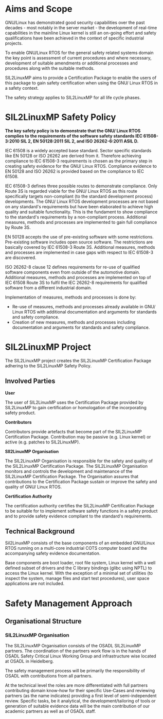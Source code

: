 # Aims and Scope
GNU/Linux has demonstrated good security capabilities over the past
decades - most notably in the server market - the development of real-time capabilities in
the mainline Linux kernel is still an on-going effort and safety qualifications have been
achieved in the context of specific industrial projects.

To enable GNU/Linux RTOS for the general safety related systems domain the key point is 
assessment of current procedures and where necessary, development of suitable amendments
or additional processes and procedures along with the suitable methods.

SIL2LinuxMP aims to provide a Certification Package to enable the users of this package to
gain safety certification when using the GNU/ Linux RTOS in a safety context.

The safety strategy applies to SIL2LinuxMP for all life cycle phases.

# SIL2LinuxMP Safety Policy

**The key safety policy is to demonstrate that the GNU/ Linux RTOS complies to the requirements
of the software safety standards IEC 61508-3:2010 SIL 2, EN 50128:2011 SIL 2, 
and ISO 26262-6:2011 ASIL D.**

IEC 61508 is a widely accepted base standard. Sector specific standards like EN 50128 or ISO 26262
are derived from it. Therefore achieving compliance to IEC 61508-3 requirements is chosen as the primary step 
in creating safety evidence for the GNU/ Linux RTOS. Compliance evidence to EN 50128 and ISO 26262 is
provided based on the compliance to IEC 61508.

IEC 61508-3 defines three possible routes to demonstrate compliance. Only Route 3S is regarded viable
for the GNU/ Linux RTOS as this route specifically targets non-compliant (to the standard development
process) developments. The GNU/ Linux RTOS development processes are not based on any standard's 
requirements but have been elaborated to achieve high quality and suitable functionality. This is
the fundament to show compliance to the standard's requirements by a non-compliant process. Additional
measures, methods and processes are implemented to gain full compliance by Route 3S.

EN 50128 accepts the use of pre-existing software with some restrictions. Pre-existing software includes
open source software. The restrictions are basically covered by IEC 61508-3 Route 3S. Additional
measures, methods and processes are implemented in case gaps with respect to IEC 61508-3 are discovered.

ISO 26262-8 clause 12 defines requirements for re-use of qualified software components even from outside
of the automotive domain. Additional measures, methods and processes are implemented on top of
IEC 61508 Route 3S to fulfil the IEC 26262-8 requirements for qualified software from a different
industrial domain.

Implementation of measures, methods and processes is done by:

 *  Re-use of measures, methods and processes already available in GNU/ Linux RTOS with additional
    documentation and arguments for standards and safety compliance.
 *  Creation of new measures, methods and processes including documentation and arguments for 
    standards and safety compliance. 

# SIL2LinuxMP Project

The SIL2LinuxMP project creates the SIL2LinuxMP Certification Package adhering to
the SIL2LinuxMP Safety Policy. 

## Involved Parties

**User**

The user of SIL2LinuxMP uses the Certification Package provided by SIL2LinuxMP to gain certification or
homologation of the incorporating safety product.

**Contributors**

Contributors provide artefacts that become part of the SIL2LinuxMP Certification Package. Contribution may be
passive (e.g. Linux kernel) or active (e.g. patches to SIL2LinuxMP).

**SIl2LinuxMP Organisation**

The SIL2LinuxMP Organisation is responsible for the safety and quality of the SIL2LinuxMP Certification
Package. The SIL2LinuxMP Organisation monitors and controls the development and maintenance of the
SIL2LinuxMP Certification Package. The Organisation assures that contributions to the Certification Package
sustain or improve the safety and quality of GNU/ Linux RTOS.

**Certification Authority**

The certification authority certifies the SIL2LinuxMP Certification Package to be suitable for to implement
software safety functions in a safety product and to provide safety evidence compliant to the standard's
requirements.

## Technical Background

Sil2LinuxMP consists of the base components of an embedded GNU/Linux RTOS running on a multi-core
industrial COTS computer board and the accompanying safety evidence documentation.

Base components are boot loader, root file system, Linux kernel with a well defined subset of
drivers and the C library bindings (glibc using NPTL) to access the Linux kernel. With
the exception of a minimal set of utilities (to inspect the system, manage files and start
test procedures), user space applications are not included.

# Safety Management Approach

## Organisational Structure

### SIL2LinuxMP Organisation

The SIL2LinuxMP Organisation consists of the OSADL SIL2LinuxMP partners. The coordination of the 
partners work flow is in the hands of OSADL Safety Critical Linux Working Group and infrastructure
wise located at OSADL in Heidelberg.

The safety management process will be primarily the responsibility of OSADL with contributions
from all partners.

At the technical level the roles are more differentiated with
full partners contributing domain know-how for their specific Use-Cases and reviewing
partners (as the name indicates) providing a first level of semi-independent review. Specific tasks,
be it analytical, the development/tailoring of tools or generation of suitable
evidence data will be the main contribution of our academic partners as well as of
OSADL staff.



